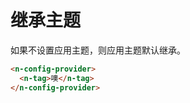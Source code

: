 # 继承主题
如果不设置应用主题，则应用主题默认继承。
```html
<n-config-provider>
  <n-tag>噢</n-tag>
</n-config-provider>
```
